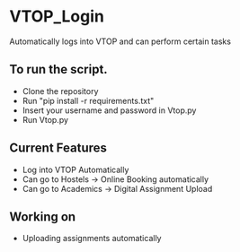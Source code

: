 # VTOP_Login
Automatically logs into VTOP and can perform certain tasks
## To run the script.
* Clone the repository
* Run "pip install -r requirements.txt"
* Insert your username and password in Vtop.py
* Run Vtop.py

## Current Features
* Log into VTOP Automatically
* Can go to Hostels -> Online Booking automatically
* Can go to Academics -> Digital Assignment Upload

## Working on
* Uploading assignments automatically
